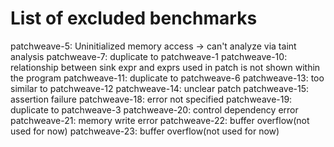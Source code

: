 # List of excluded benchmarks
patchweave-5: Uninitialized memory access -> can't analyze via taint analysis
patchweave-7: duplicate to patchweave-1
patchweave-10: relationship between sink expr and exprs used in patch is not shown within the program
patchweave-11: duplicate to patchweave-6
patchweave-13: too similar to patchweave-12
patchweave-14: unclear patch
patchweave-15: assertion failure
patchweave-18: error not specified
patchweave-19: duplicate to patchweave-3
patchweave-20: control dependency error
patchweave-21: memory write error
patchweave-22: buffer overflow(not used for now)
patchweave-23: buffer overflow(not used for now)

